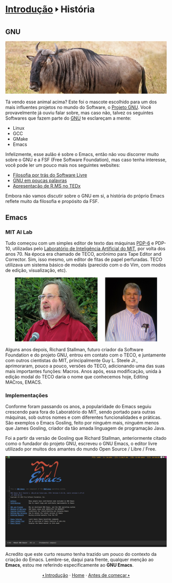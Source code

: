 # [Introdução](README.md) &#129170; História

## GNU

<img src="../img/intro/historia/gnu.jpg">

Tá vendo esse animal acima? Este foi o mascote escolhido para um dos mais influentes projetos no mundo do Software, o [Projeto GNU](https://gnu.org). Você provavelmente já ouviu falar sobre, mas caso não, talvez os seguintes Softwares que fazem parte do [GNU](https://gnu.org) te esclareçam a mente:

<!-- <img align="center" height="200px" src="../img/intro/historia/gnu_logo.png"> -->

- Linux
- GCC
- GMake
- Emacs

Infelizmente, esse aulão é sobre o Emacs, então não vou discorrer muito sobre o GNU e a FSF (Free Software Foundation), mas caso tenha interesse, você pode ler um pouco mais nos seguintes websites:

- [Filosofia por trás do Software Livre](https://www.gnu.org/philosophy/free-sw.html)
- [GNU em poucas palavras](https://www.gnu.org/gnu/about-gnu.html)
- [Apresentação de R.MS no TEDx](https://www.youtube.com/watch?v=Ag1AKIl_2GM)

Embora não vamos discutir sobre o GNU em si, a história do próprio Emacs reflete muito da filosofia e propósito da FSF.

## Emacs

### MIT AI Lab

Tudo começou com um simples editor de texto das máquinas [PDP-6](https://www.wikiwand.com/pt/PDP-6) e PDP-10, utilizadas pelo [Laboratório de Inteligência Artificial do MIT](https://www.wikiwand.com/en/MIT_AI_Lab), por volta dos anos 70. Na época era chamado de TECO, acrônimo para Tape Editor and Corrector. Sim, isso mesmo, um editor de fitas de papel perfuradas. TECO utilizava um sistema básico de modals (parecido com o do Vim, com modos de edição, visualização, etc).

<div align="center">
    <img height="200px" src="../img/intro/historia/richard_stallman.jpeg" alt="Richard Stallman" style="margin-right: 20px;">
    <img height="200px" src="../img/intro/historia/guy_steele_jr.jpg" alt="Guy Steele">
</div>

Alguns anos depois, Richard Stallman, futuro criador da Software Foundation e do projeto GNU, entrou em contato com o TECO, e juntamente com outros cientistas do MIT, principalmente Guy L. Steele Jr., aprimoraram, pouco a pouco, versões do TECO, adicionando uma das suas mais importantes funções: Macros. Anos após, essa modificação, unida à edição modal do TECO daria o nome que conhecemos hoje, Editing MACros, EMACS.

### Implementações

Conforme foram passando os anos, a popularidade do Emacs seguiu crescendo para fora do Laboratório do MIT, sendo portado para outras máquinas, sob outros nomes e com diferentes funcionalidades e práticas. São exemplos o Emacs Gosling, feito por ninguém mais, ninguém menos que James Gosling, criador da tão amada linguagem de programação Java.

Foi a partir da versão de Gosling que Richard Stallman, anteriormente citado como o fundador do projeto GNU, escreveu o GNU Emacs, o editor livre utilizado por muitos dos amantes do mundo Open Source / Libre / Free.

<img align="center" src="../img/intro/historia/emacs_screenshot.png">

Acredito que este curto resumo tenha trazido um pouco do contexto da criação do Emacs. Lembre-se, daqui para frente, qualquer menção ao **Emacs**, estou me referindo especificamente ao **GNU Emacs**.

<div align="center" markdown=1>
    <a href="README.md">&#129168; Introdução</a>
    ·
    <a href="../README.md">Home</a>
    ·
    <a href="antes-de-comecar.md">Antes de começar &#129170;</a>
</div>

